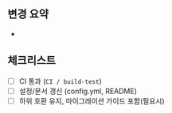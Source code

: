 ## 변경 요약
- 

## 체크리스트
- [ ] CI 통과 (`CI / build-test`)
- [ ] 설정/문서 갱신 (config.yml, README)
- [ ] 하위 호환 유지, 마이그레이션 가이드 포함(필요시)
